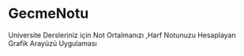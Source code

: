 # GecmeNotu
Universite Dersleriniz için Not Ortalmanızı ,Harf Notunuzu Hesaplayan Grafik Arayüzü Uygulaması
